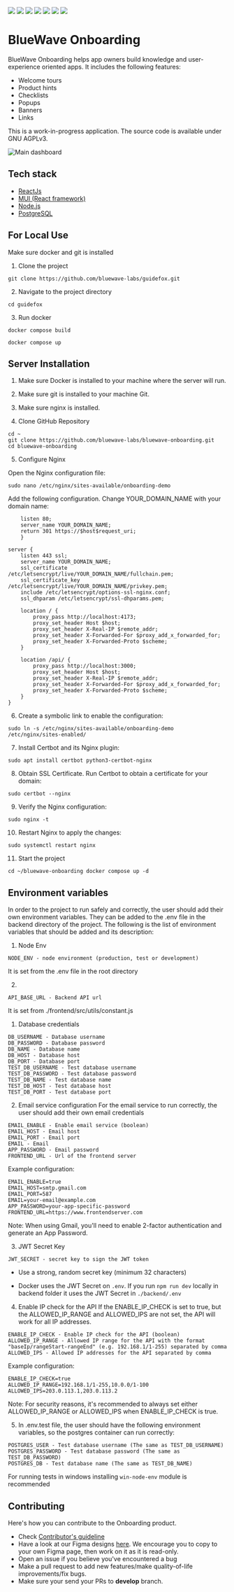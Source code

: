 ![](https://img.shields.io/github/license/bluewave-labs/bluewave-onboarding)
![](https://img.shields.io/github/repo-size/bluewave-labs/bluewave-onboarding)
![](https://img.shields.io/github/commit-activity/w/bluewave-labs/bluewave-onboarding)
![](https://img.shields.io/github/last-commit/bluewave-labs/bluewave-onboarding)
![](https://img.shields.io/github/languages/top/bluewave-labs/bluewave-onboarding)
![](https://img.shields.io/github/issues-pr/bluewave-labs/bluewave-onboarding)
![](https://img.shields.io/github/issues/bluewave-labs/bluewave-onboarding)

# BlueWave Onboarding

BlueWave Onboarding helps app owners build knowledge and user-experience oriented apps. It includes the following features:

- Welcome tours
- Product hints
- Checklists
- Popups
- Banners
- Links

This is a work-in-progress application. The source code is available under GNU AGPLv3.

![Main dashboard](https://github.com/bluewave-labs/bluewave-onboarding/blob/master/Dashboard.png)

## Tech stack

- [ReactJs](https://react.dev/)
- [MUI (React framework)](https://mui.com/)
- [Node.js](https://nodejs.org/en)
- [PostgreSQL](https://postgresql.org)

## For Local Use

Make sure docker and git is installed

1. Clone the project

`git clone https://github.com/bluewave-labs/guidefox.git`

2. Navigate to the project directory

`cd guidefox`

3. Run docker

`docker compose build`

`docker compose up`

## Server Installation

1. Make sure Docker is installed to your machine where the server will run.
2. Make sure git is installed to your machine Git.
3. Make sure nginx is installed.

4. Clone GitHub Repository

```
cd ~
git clone https://github.com/bluewave-labs/bluewave-onboarding.git
cd bluewave-onboarding
```

5. Configure Nginx

Open the Nginx configuration file:

`sudo nano /etc/nginx/sites-available/onboarding-demo`

Add the following configuration. Change YOUR_DOMAIN_NAME with your domain name:

```server {
    listen 80;
    server_name YOUR_DOMAIN_NAME;
    return 301 https://$host$request_uri;
    }

server {
    listen 443 ssl;
    server_name YOUR_DOMAIN_NAME;
    ssl_certificate /etc/letsencrypt/live/YOUR_DOMAIN_NAME/fullchain.pem;
    ssl_certificate_key /etc/letsencrypt/live/YOUR_DOMAIN_NAME/privkey.pem;
    include /etc/letsencrypt/options-ssl-nginx.conf;
    ssl_dhparam /etc/letsencrypt/ssl-dhparams.pem;

    location / {
        proxy_pass http://localhost:4173;
        proxy_set_header Host $host;
        proxy_set_header X-Real-IP $remote_addr;
        proxy_set_header X-Forwarded-For $proxy_add_x_forwarded_for;
        proxy_set_header X-Forwarded-Proto $scheme;
    }

    location /api/ {
        proxy_pass http://localhost:3000;
        proxy_set_header Host $host;
        proxy_set_header X-Real-IP $remote_addr;
        proxy_set_header X-Forwarded-For $proxy_add_x_forwarded_for;
        proxy_set_header X-Forwarded-Proto $scheme;
    }
}
```

6. Create a symbolic link to enable the configuration:

`sudo ln -s /etc/nginx/sites-available/onboarding-demo /etc/nginx/sites-enabled/`

7. Install Certbot and its Nginx plugin:

`sudo apt install certbot python3-certbot-nginx`

8. Obtain SSL Certificate. Run Certbot to obtain a certificate for your domain:

`sudo certbot --nginx`

9. Verify the Nginx configuration:

`sudo nginx -t`

10. Restart Nginx to apply the changes:

`sudo systemctl restart nginx`

11. Start the project

`cd ~/bluewave-onboarding
docker compose up -d`

## Environment variables

In order to the project to run safely and correctly, the user should add their own environment variables. They can be added to the .env file in the backend directory of the project. The following is the list of environment variables that should be added and its description:

1. Node Env

```env
NODE_ENV - node environment (production, test or development)
```

It is set from the .env file in the root directory

2. 

```
API_BASE_URL - Backend API url
```

It is set from ./frontend/src/utils/constant.js

1. Database credentials

```env
DB_USERNAME - Database username
DB_PASSWORD - Database password
DB_NAME - Database name
DB_HOST - Database host
DB_PORT - Database port
TEST_DB_USERNAME - Test database username
TEST_DB_PASSWORD - Test database password
TEST_DB_NAME - Test database name
TEST_DB_HOST - Test database host
TEST_DB_PORT - Test database port
```

2. Email service configuration
   For the email service to run correctly, the user should add their own email credentials

```env
EMAIL_ENABLE - Enable email service (boolean)
EMAIL_HOST - Email host
EMAIL_PORT - Email port
EMAIL - Email
APP_PASSWORD - Email password
FRONTEND_URL - Url of the frontend server
```

Example configuration:

```env
EMAIL_ENABLE=true
EMAIL_HOST=smtp.gmail.com
EMAIL_PORT=587
EMAIL=your-email@example.com
APP_PASSWORD=your-app-specific-password
FRONTEND_URL=https://www.frontendserver.com
```

Note: When using Gmail, you'll need to enable 2-factor authentication and generate an App Password.

3. JWT Secret Key

```env
JWT_SECRET - secret key to sign the JWT token
```

- Use a strong, random secret key (minimum 32 characters)

- Docker uses the JWT Secret on `.env`. If you run `npm run dev` locally in backend folder it uses the JWT Secret in `./backend/.env`

4. Enable IP check for the API
   If the ENABLE_IP_CHECK is set to true, but the ALLOWED_IP_RANGE and ALLOWED_IPS are not set, the API will work for all IP addresses.

```env
ENABLE_IP_CHECK - Enable IP check for the API (boolean)
ALLOWED_IP_RANGE - Allowed IP range for the API with the format "baseIp/rangeStart-rangeEnd" (e.g. 192.168.1/1-255) separated by comma
ALLOWED_IPS - Allowed IP addresses for the API separated by comma
```

Example configuration:

```env
ENABLE_IP_CHECK=true
ALLOWED_IP_RANGE=192.168.1/1-255,10.0.0/1-100
ALLOWED_IPS=203.0.113.1,203.0.113.2
```

Note: For security reasons, it's recommended to always set either ALLOWED_IP_RANGE or ALLOWED_IPS when ENABLE_IP_CHECK is true.

5. In .env.test file, the user should have the following environment variables, so the postgres container can run correctly:

```env
POSTGRES_USER - Test database username (The same as TEST_DB_USERNAME)
POSTGRES_PASSWORD - Test database password (The same as TEST_DB_PASSWORD)
POSTGRES_DB - Test database name (The same as TEST_DB_NAME)
```

For running tests in windows installing `win-node-env` module is recommended


## Contributing

Here's how you can contribute to the Onboarding product.

- Check [Contributor's guideline](https://github.com/bluewave-labs/bluewave-onboarding/blob/master/CONTRIBUTING.md)
- Have a look at our Figma designs [here](https://www.figma.com/design/MLPbP1HM2L9ON6f88pHTee/Onboarding?node-id=0-1&t=iwgz015l5QWbWRqU-1). We encourage you to copy to your own Figma page, then work on it as it is read-only.
- Open an issue if you believe you've encountered a bug
- Make a pull request to add new features/make quality-of-life improvements/fix bugs.
- Make sure your send your PRs to **develop** branch.
